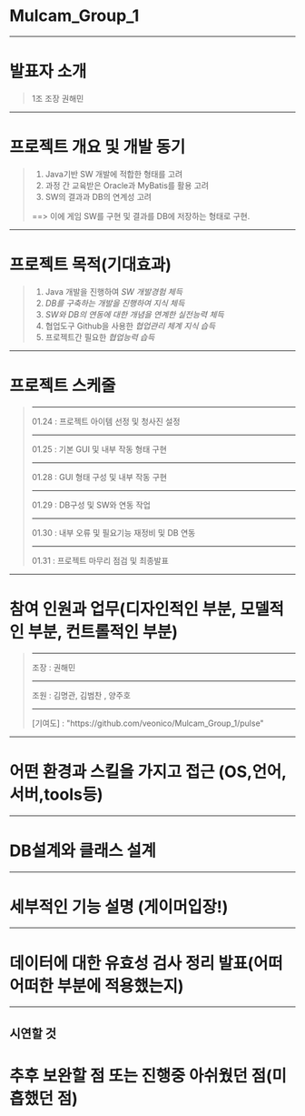 # Mulcam_Group_1
---
# 발표자 소개 
> 1조 조장 권해민
---
# 프로젝트 개요 및 개발 동기
> 1. Java기반 SW 개발에 적합한 형태를 고려 
> 2. 과정 간 교육받은 Oracle과 MyBatis를 활용 고려
> 3. SW의 결과과 DB의 연계성 고려
>
> ==> 이에 게임 SW를 구현 및 결과를 DB에 저장하는 형태로 구현.
---
# 프로젝트 목적(기대효과)
> 1. Java 개발을 진행하여 *SW 개발경험 체득*
> 2. *DB를 구축하는 개발을 진행하여 지식 체득*
> 3. *SW와 DB의 연동에 대한 개념을 연계한 실전능력 체득*
> 4. 협업도구 Github을 사용한 *협업관리 체계 지식 습득*
> 5. 프로젝트간 필요한 *협업능력 습득*
---
# 프로젝트 스케줄
> <hr>01.24 : 프로젝트 아이템 선정 및 청사진 설정</hr>
> <hr>01.25 : 기본 GUI 및 내부 작동 형태 구현</hr>
> <hr>01.28 : GUI 형태 구성 및 내부 작동 구현</hr>
> <hr>01.29 : DB구성 및 SW와 연동 작업</hr>
> <hr>01.30 : 내부 오류 및 필요기능 재정비 및 DB 연동</hr>
> <hr>01.31 : 프로젝트 마무리 점검 및 최종발표</hr>

---
# 참여 인원과 업무(디자인적인 부분, 모델적인 부분, 컨트롤적인 부분)
> <hr>조장 : 권해민</hr>
> <hr>조원 : 김명관,  김범찬 , 양주호</hr>
> <hr>[기여도] : "https://github.com/veonico/Mulcam_Group_1/pulse"</hr>
---
# 어떤 환경과 스킬을 가지고 접근 (OS,언어,서버,tools등)
---
# DB설계와 클래스 설계
---
# 세부적인 기능 설명 (게이머입장!)
---
# 데이터에 대한 유효성 검사 정리 발표(어떠어떠한 부분에 적용했는지)
---
시연할 것
---
# 추후 보완할 점 또는 진행중 아쉬웠던 점(미흡했던 점)
